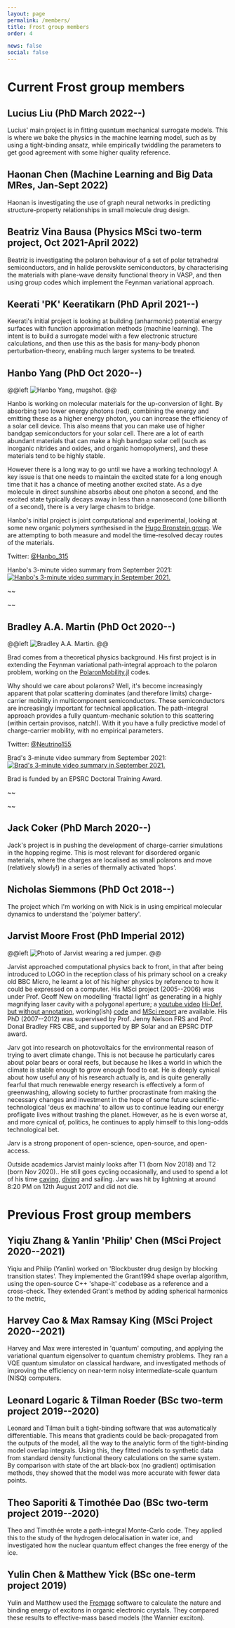```yaml
---
layout: page 
permalink: /members/
title: Frost group members 
order: 4 

news: false 
social: false
---
```


# Current Frost group members

## Lucius Liu (PhD March 2022--)

Lucius' main project is in fitting quantum mechanical surrogate models. 
This is where we bake the physics in the machine learning model, such as by
using a tight-binding ansatz, while empirically twiddling the parameters to get
good agreement with some higher quality reference. 

## Haonan Chen (Machine Learning and Big Data MRes, Jan-Sept 2022)

Haonan is investigating the use of graph neural networks in predicting structure-property relationships in small molecule drug design.

## Beatriz Vina Bausa (Physics MSci two-term project, Oct 2021-April 2022)

Beatriz is investigating the polaron behaviour of a set of polar tetrahedral semiconductors, and in halide perovskite semiconductors, by characterising the materials with plane-wave density functional theory in VASP, and then using group codes which implement the Feynman variational approach. 

## Keerati 'PK' Keeratikarn (PhD April 2021--)

Keerati's initial project is looking at building (anharmonic) potential energy
surfaces with function approximation methods (machine learning). The intent is
to build a surrogate model with a few electronic structure calculations, and
then use this as the basis for many-body phonon perturbation-theory, enabling
much larger systems to be treated. 

## Hanbo Yang (PhD Oct 2020--)

@@left ![Hanbo Yang, mugshot.](/images/hanbo.jpg) @@

Hanbo is working on molecular materials for the up-conversion of light. 
By absorbing two lower energy photons (red), combining the energy and emitting
these as a higher energy photon, you can increase the efficiency of a solar
cell device. 
This also means that you can make use of higher bandgap semiconductors for your
solar cell. There are a lot of earth abundant materials that can make a high
bandgap solar cell (such as inorganic nitrides and oxides, and organic
homopolymers), and these materials tend to be highly stable. 

However there is a long way to go until we have a working technology! 
A key issue is that one needs to maintain the excited state for a long enough
time that it has a chance of meeting another excited state. As a dye molecule
in direct sunshine absorbs about one photon a second, and the excited state
typically decays away in less than a nanosecond (one billionth of a second),
there is a very large chasm to bridge. 

Hanbo's initial project is joint computational and experimental, looking at
some new organic polymers synthesised in the [Hugo Bronstein group](https://www.ch.cam.ac.uk/person/hab60). We are attempting to both measure and model the time-resolved decay routes of the materials. 

Twitter: [@Hanbo_315](https://mobile.twitter.com/Hanbo_315)

Hanbo's 3-minute video summary from September 2021:
[![Hanbo's 3-minute video summary in September 2021.](https://img.youtube.com/vi/jeBMAw4imCQ/0.jpg)](https://www.youtube.com/watch?v=jeBMAw4imCQ)


~~
<div style="clear: both"></div>
~~


## Bradley A.A. Martin (PhD Oct 2020--)

@@left ![Bradley A.A. Martin.](/images/brad_250px.jpg) @@

Brad comes from a theoretical physics background. His first project is in
extending the Feynman variational path-integral approach to the polaron
problem, working on the
[PolaronMobility.jl](https://github.com/jarvist/PolaronMobility.jl) codes. 

Why should we care about polarons? Well, it's become increasingly apparent that
polar scattering dominates (and therefore limits) charge-carrier mobility in
multicomponent semiconductors. These semiconductors are increasingly important
for technical application. The path-integral approach provides a fully
quantum-mechanic solution to this scattering (within certain provisos, natch!).
With it you have a fully predictive model of charge-carrier mobility, with no
empirical parameters. 

Twitter: [@Neutrino155](https://mobile.twitter.com/Neutrino155)

Brad's 3-minute video summary from September 2021:
[![Brad's 3-minute video summary in September 2021.](https://img.youtube.com/vi/kITVNewwaZw/0.jpg)](https://www.youtube.com/watch?v=kITVNewwaZw)

Brad is funded by an EPSRC Doctoral Training Award.


~~
<div style="clear: both"></div>
~~

## Jack Coker (PhD March 2020--)

Jack's project is in pushing the development of charge-carrier simulations in the hopping regime. This is most relevant for disordered organic materials, where the charges are localised as small polarons and move (relatively slowly!) in a series of thermally activated 'hops'.

## Nicholas Siemmons (PhD Oct 2018--)

The project which I'm working on with Nick is in using empirical molecular dynamics to understand the 'polymer battery'. 

## Jarvist Moore Frost (PhD Imperial 2012)

@@left ![Photo of Jarvist wearing a red jumper.](/images/JarvistMooreFrost_Feb2017_SonyA1_RedJumper_Square_250px.jpg) @@

Jarvist approached computational physics back to front, in that after being introduced to LOGO in the reception class of his primary school on a creaky old BBC Micro, he learnt a lot of his higher physics by reference to how it could be expressed on a computer. His MSci project (2005--2006) was under Prof. Geoff New on modelling 'fractal light' as generating in a highly magnifying laser cavity with a polygonal aperture; a [youtube video](https://www.youtube.com/watch?v=-dJPs1nPTjM) [Hi-Def, but without annotation](https://www.youtube.com/watch?v=AOYN9YmXaHo), working(ish) [code](https://github.com/jarvist/FractalLight) and [MSci report](https://arxiv.org/abs/physics/0612027) are available. 
His PhD (2007--2012) was supervised by Prof. Jenny Nelson FRS and Prof. Donal Bradley FRS CBE, and supported by BP Solar and an EPSRC DTP award. 

Jarv got into research on photovoltaics for the environmental reason of trying to avert climate change. This is not because he particularly cares about polar bears or coral reefs, but because he likes a world in which the climate is stable enough to grow enough food to eat. 
He is deeply cynical about how useful any of his research actually is, and is quite generally fearful that much renewable energy research is effectively a form of greenwashing, allowing society to further procrastinate from making the necessary changes and investment in the hope of some future scientific-technological 'deus ex machina' to allow us to continue leading our energy profligate lives without trashing the planet. 
However, as he is even worse at, and more cynical of, politics, he continues to apply himself to this long-odds technological bet. 

Jarv is a strong proponent of open-science, open-source, and open-access.

Outside academics Jarvist mainly looks after T1 (born Nov 2018) and T2 (born Nov 2020).. He still goes cycling occasionally, and used to spend a lot of his time [caving](https://www.union.ic.ac.uk/rcc/caving/old/archive.php), [diving](https://youtu.be/MqqWyQF0gAg?t=636) and sailing. Jarv was hit by lightning at around 8:20 PM on 12th August 2017 and did not die.

# Previous Frost group members

## Yiqiu Zhang & Yanlin 'Philip' Chen (MSci Project 2020--2021)

Yiqiu and Philip (Yanlin) worked on 'Blockbuster drug design by blocking
transition states'. They implemented the Grant1994 shape overlap algorithm,
using the open-source C++ 'shape-it' codebase as a reference and a cross-check.
They extended Grant's method by adding spherical harmonics to the metric, 

## Harvey Cao & Max Ramsay King (MSci Project 2020--2021)

Harvey and Max were interested in 'quantum' computing, and applying the variational quantum eigensolver to quantum chemistry problems. 
They ran a VQE quantum simulator on classical hardware, and investigated methods of improving the efficiency on near-term noisy intermediate-scale quantum (NISQ) computers.

## Leonard Logaric & Tilman Roeder (BSc two-term project 2019--2020)

Leonard and Tilman built a tight-binding software that was automatically differentiable. This means that gradients could be back-propagated from the outputs of the model, all the way to the analytic form of the tight-binding model overlap integrals. 
Using this, they fitted models to synthetic data from standard density functional theory calculations on the same system. By comparison with state of the art black-box (no gradient) optimisation methods, they showed that the model was more accurate with fewer data points. 

## Theo Saporiti & Timothée Dao (BSc two-term project 2019--2020)

Theo and Timothée wrote a path-integral Monte-Carlo code. They applied this to the study of the hydrogen delocalisation in water ice, and investigated how the nuclear quantum effect changes the free energy of the ice. 

## Yulin Chen & Matthew Yick (BSc one-term project 2019)

Yulin and Matthew used the [Fromage](https://github.com/Crespo-Otero-group/fromage) software to calculate the nature and binding energy of excitons in organic electronic crystals. They compared these results to effective-mass based models (the Wannier exciton). 


